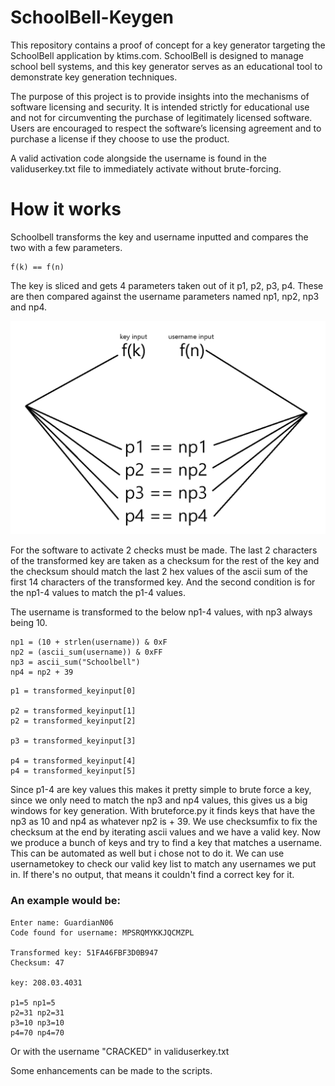 # SchoolBell-Keygen

This repository contains a proof of concept for a key generator targeting the SchoolBell application by ktims.com. SchoolBell is designed to manage school bell systems, and this key generator serves as an educational tool to demonstrate key generation techniques.

The purpose of this project is to provide insights into the mechanisms of software licensing and security. It is intended strictly for educational use and not for circumventing the purchase of legitimately licensed software. Users are encouraged to respect the software’s licensing agreement and to purchase a license if they choose to use the product.

A valid activation code alongside the username is found in the validuserkey.txt file to immediately activate without brute-forcing.

# How it works

Schoolbell transforms the key and username inputted and compares the two with a few parameters.

```
f(k) == f(n)
```

The key is sliced and gets 4 parameters taken out of it p1, p2, p3, p4.
These are then compared against the username parameters named np1, np2, np3 and np4.

![alt text](assets/image.png "keycheck")

For the software to activate 2 checks must be made.
The last 2 characters of the transformed key are taken as a checksum for the rest of the key and the checksum should match the last 2 hex values of the ascii sum of the first 14 characters of the transformed key. And the second condition is for the np1-4 values to match the p1-4 values.

The username is transformed to the below np1-4 values, with np3 always being 10.

```
np1 = (10 + strlen(username)) & 0xF
np2 = (ascii_sum(username)) & 0xFF
np3 = ascii_sum("Schoolbell")
np4 = np2 + 39
```
```
p1 = transformed_keyinput[0]

p2 = transformed_keyinput[1]
p2 = transformed_keyinput[2]

p3 = transformed_keyinput[3]

p4 = transformed_keyinput[4]
p4 = transformed_keyinput[5]
```


Since p1-4 are key values this makes it pretty simple to brute force a key, since we only need to match the np3 and np4 values, this gives us a big windows for key generation.
With bruteforce.py it finds keys that have the np3 as 10 and np4 as whatever np2 is + 39.
We use checksumfix to fix the checksum at the end by iterating ascii values and we have a valid key.
Now we produce a bunch of keys and try to find a key that matches a username. This can be automated as well but i chose not to do it.
We can use usernametokey to check our valid key list to match any usernames we put in. 
If there's no output, that means it couldn't find a correct key for it.

### An example would be:

```
Enter name: GuardianN06
Code found for username: MPSRQMYKKJQCMZPL

Transformed key: 51FA46FBF3D0B947
Checksum: 47

key: 208.03.4031

p1=5 np1=5
p2=31 np2=31
p3=10 np3=10
p4=70 np4=70
```

Or with the username "CRACKED" in validuserkey.txt

Some enhancements can be made to the scripts.
